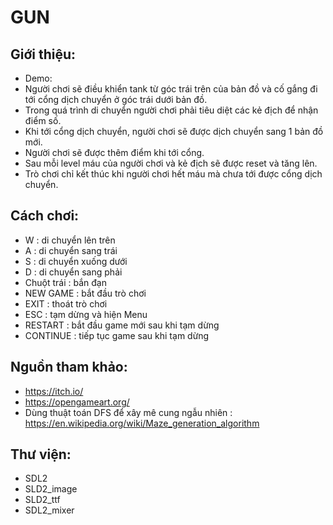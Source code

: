 # GUN
## Giới thiệu:
- Demo:
- Người chơi sẽ điều khiển tank từ góc trái trên của bản đồ và cố gắng đi tới cổng dịch chuyển ở góc trái dưới bản đồ.
- Trong quá trình di chuyển người chơi phải tiêu diệt các kẻ địch để nhận điểm số.
- Khi tới cổng dịch chuyển, người chơi sẽ được dịch chuyển sang 1 bản đồ mới.
- Người chơi sẽ được thêm điểm khi tới cổng.
- Sau mỗi level máu của người chơi và kẻ địch sẽ được reset và tăng lên.
- Trò chơi chỉ kết thúc khi người chơi hết máu mà chưa tới được cổng dịch chuyển.
## Cách chơi:
- W : di chuyển lên trên
- A : di chuyển sang trái
- S : di chuyển xuống dưới
- D : di chuyển sang phải
- Chuột trái : bắn đạn
- NEW GAME : bắt đầu trò chơi
- EXIT : thoát trò chơi
- ESC : tạm dừng và hiện Menu
- RESTART : bắt đầu game mới sau khi tạm dừng
- CONTINUE : tiếp tục game sau khi tạm dừng
## Nguồn tham khảo:
- https://itch.io/
- https://opengameart.org/
- Dùng thuật toán DFS để xây mê cung ngẫu nhiên : https://en.wikipedia.org/wiki/Maze_generation_algorithm
## Thư viện:
- SDL2
- SLD2_image
- SLD2_ttf
- SDL2_mixer


		

